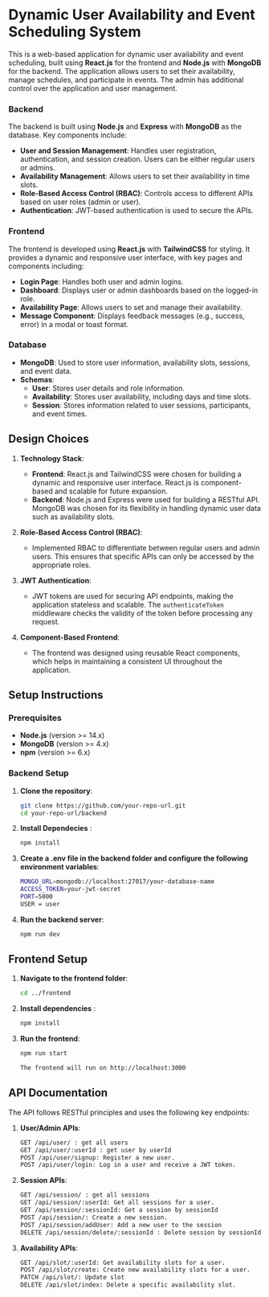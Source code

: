 # Dynamic User Availability and Event Scheduling System

This is a web-based application for dynamic user availability and event scheduling, built using **React.js** for the frontend and **Node.js** with **MongoDB** for the backend. The application allows users to set their availability, manage schedules, and participate in events. The admin has additional control over the application and user management.


### Backend

The backend is built using **Node.js** and **Express** with **MongoDB** as the database. Key components include:

- **User and Session Management**: Handles user registration, authentication, and session creation. Users can be either regular users or admins.
- **Availability Management**: Allows users to set their availability in time slots.
- **Role-Based Access Control (RBAC)**: Controls access to different APIs based on user roles (admin or user).
- **Authentication**: JWT-based authentication is used to secure the APIs.

### Frontend

The frontend is developed using **React.js** with **TailwindCSS** for styling. It provides a dynamic and responsive user interface, with key pages and components including:

- **Login Page**: Handles both user and admin logins.
- **Dashboard**: Displays user or admin dashboards based on the logged-in role.
- **Availability Page**: Allows users to set and manage their availability.
- **Message Component**: Displays feedback messages (e.g., success, error) in a modal or toast format.

### Database

- **MongoDB**: Used to store user information, availability slots, sessions, and event data.
- **Schemas**:
  - **User**: Stores user details and role information.
  - **Availability**: Stores user availability, including days and time slots.
  - **Session**: Stores information related to user sessions, participants, and event times.

## Design Choices

1. **Technology Stack**:
   - **Frontend**: React.js and TailwindCSS were chosen for building a dynamic and responsive user interface. React.js is component-based and scalable for future expansion.
   - **Backend**: Node.js and Express were used for building a RESTful API. MongoDB was chosen for its flexibility in handling dynamic user data such as availability slots.
   
2. **Role-Based Access Control (RBAC)**:
   - Implemented RBAC to differentiate between regular users and admin users. This ensures that specific APIs can only be accessed by the appropriate roles.

3. **JWT Authentication**:
   - JWT tokens are used for securing API endpoints, making the application stateless and scalable. The `authenticateToken` middleware checks the validity of the token before processing any request.

4. **Component-Based Frontend**:
   - The frontend was designed using reusable React components, which helps in maintaining a consistent UI throughout the application.

## Setup Instructions

### Prerequisites

- **Node.js** (version >= 14.x)
- **MongoDB** (version >= 4.x)
- **npm** (version >= 6.x)

### Backend Setup

1. **Clone the repository**:
   ```bash
   git clone https://github.com/your-repo-url.git
   cd your-repo-url/backend
2. **Install Dependecies** :
    ```bash
    npm install
3. **Create a .env file in the backend folder and configure the following environment variables**:
    ```bash
    MONGO_URL=mongodb://localhost:27017/your-database-name
    ACCESS_TOKEN=your-jwt-secret
    PORT=5000
    USER = user
4. **Run the backend server**:
    ```bash
    npm run dev

## Frontend Setup

1. **Navigate to the frontend folder**:
    ```bash
    cd ../frontend
2. **Install dependencies** :
    ```bash
    npm install
3. **Run the frontend**:
    ```bash
    npm run start

    The frontend will run on http://localhost:3000

## API Documentation
The API follows RESTful principles and uses the following key endpoints:

1. **User/Admin APIs**:
    ```bash
    GET /api/user/ : get all users
    GET /api/user/:userId : get user by userId
    POST /api/user/signup: Register a new user.
    POST /api/user/login: Log in a user and receive a JWT token.
2. **Session APIs**:
    ```bash
    GET /api/session/ : get all sessions 
    GET /api/session/:userId: Get all sessions for a user.
    GET /api/session/:sessionId: Get a session by sessionId
    POST /api/session/: Create a new session.
    POST /api/session/addUser: Add a new user to the session
    DELETE /api/session/delete/:sessionId : Delete session by sessionId
3. **Availability APIs**:
    ```bash
    GET /api/slot/:userId: Get availability slots for a user.
    POST /api/slot/create: Create new availability slots for a user.
    PATCH /api/slot/: Update slot
    DELETE /api/slot/index: Delete a specific availability slot.
